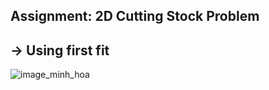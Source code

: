## Assignment: 2D Cutting Stock Problem
## -> Using first fit
![image_minh_hoa](https://github.com/user-attachments/assets/33d619f6-1969-45f7-96cc-a443fba3096a)
